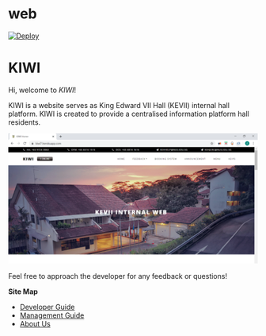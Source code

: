 # web
<a href="https://heroku.com/deploy?template=https://github.com/ziyun99/web">
  <img src="https://www.herokucdn.com/deploy/button.svg" alt="Deploy">
</a>

# KIWI 

Hi, welcome to *KIWI*! 

KIWI is a website serves as King Edward VII Hall (KEVII) internal hall platform. KIWI is created to provide a centralised information platform hall residents.

![GUI Mockup](./doc/images/home_page.png)

Feel free to approach the developer for any feedback or questions!

**Site Map**

* [Developer Guide](https://github.com/ziyun99/web/blob/master/doc/DeveloperGuide.adoc)
* [Management Guide](https://github.com/ziyun99/web/blob/master/doc/ManagementGuide.adoc)
* [About Us](https://github.com/ziyun99/web/blob/master/doc/AboutUs.adoc)